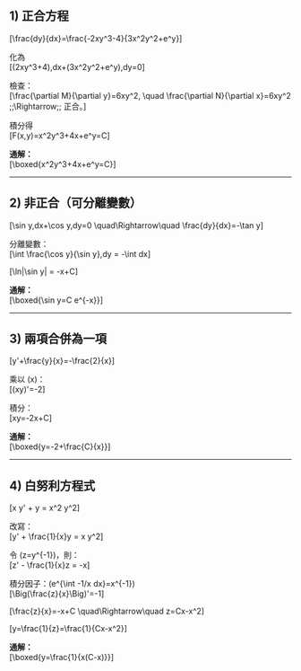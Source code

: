 ## 1) 正合方程
\[\frac{dy}{dx}=\frac{-2xy^3-4}{3x^2y^2+e^y}\]

化為  
\[(2xy^3+4)\,dx+(3x^2y^2+e^y)\,dy=0\]

檢查：  
\[\frac{\partial M}{\partial y}=6xy^2, \quad \frac{\partial N}{\partial x}=6xy^2 \;\;\Rightarrow\;\; 正合。\]

積分得  
\[F(x,y)=x^2y^3+4x+e^y=C\]

**通解：**  
\[\boxed{x^2y^3+4x+e^y=C}\]

---

## 2) 非正合（可分離變數）
\[\sin y\,dx+\cos y\,dy=0 \quad\Rightarrow\quad \frac{dy}{dx}=-\tan y\]

分離變數：  
\[\int \frac{\cos y}{\sin y}\,dy = -\int dx\]

\[\ln|\sin y| = -x+C\]

**通解：**  
\[\boxed{\sin y=C e^{-x}}\]

---

## 3) 兩項合併為一項
\[y'+\frac{y}{x}=-\frac{2}{x}\]

乘以 \(x\)：  
\[(xy)'=-2\]

積分：  
\[xy=-2x+C\]

 **通解：**  
\[\boxed{y=-2+\frac{C}{x}}\]

---

## 4) 白努利方程式
\[x y' + y = x^2 y^2\]

改寫：  
\[y' + \frac{1}{x}y = x y^2\]

令 \(z=y^{-1}\)，則：  
\[z' - \frac{1}{x}z = -x\]

積分因子：\(e^{\int -1/x dx}=x^{-1}\)  
\[\Big(\frac{z}{x}\Big)'=-1\]

\[\frac{z}{x}=-x+C \quad\Rightarrow\quad z=Cx-x^2\]

\[y=\frac{1}{z}=\frac{1}{Cx-x^2}\]

**通解：**  
\[\boxed{y=\frac{1}{x(C-x)}}\]
